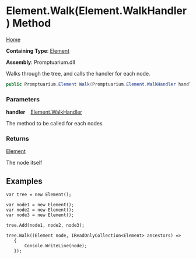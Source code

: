 # Element\.Walk\(Element\.WalkHandler\) Method

[Home](../../../README.md)

**Containing Type**: [Element](../README.md)

**Assembly**: Promptuarium\.dll

  
Walks through the tree, and calls the handler for each node\.

```csharp
public Promptuarium.Element Walk(Promptuarium.Element.WalkHandler handler)
```

### Parameters

**handler** &ensp; [Element.WalkHandler](../WalkHandler/README.md)

The method to be called for each nodes

### Returns

[Element](../README.md)

The node itself

## Examples

```
var tree = new Element();

var node1 = new Element();
var node2 = new Element();
var node3 = new Element();

tree.Add(node1, node2, node3);

tree.Walk((Element node, IReadOnlyCollection<Element> ancestors) =>
   {
       Console.WriteLine(node);
   });
   
```

